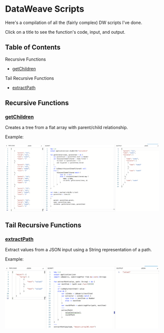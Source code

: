 # DataWeave Scripts

Here's a compilation of all the (fairly complex) DW scripts I've done.

Click on a title to see the function's code, input, and output.

## Table of Contents

Recursive Functions
- [getChildren](#getchildren)

Tail Recursive Functions
- [extractPath](#extractpath)

## Recursive Functions

### [getChildren](/getChildren)

Creates a tree from a flat array with parent/child relationship.

Example:

![getChildren recursive function used from the DataWeave Playground](/images/getChildren.png)

## Tail Recursive Functions

### [extractPath](/extractPath)

Extract values from a JSON input using a String representation of a path.

Example:

![extractPath tail recursive function used from the DataWeave Playground](/images/extractPath.png)

